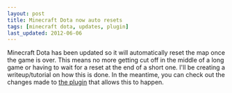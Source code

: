 ```yaml
---
layout: post
title: Minecraft Dota now auto resets
tags: [minecraft dota, updates, plugin]
last_updated: 2012-06-06
---
```


Minecraft Dota has been updated so it will automatically reset the map once the game is over. This means no more getting cut off in the middle of a long game or having to wait for a reset at the end of a short one. I'll be creating a writeup/tutorial on how this is done. In the meantime, you can check out the changes made to [the plugin](https://github.com/barroncraft/SimpleClansExtensions) that allows this to happen.
